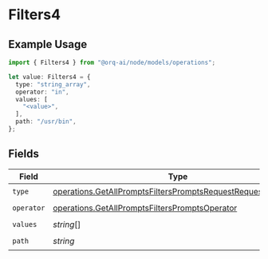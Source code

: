 # Filters4

## Example Usage

```typescript
import { Filters4 } from "@orq-ai/node/models/operations";

let value: Filters4 = {
  type: "string_array",
  operator: "in",
  values: [
    "<value>",
  ],
  path: "/usr/bin",
};
```

## Fields

| Field                                                                                                                                        | Type                                                                                                                                         | Required                                                                                                                                     | Description                                                                                                                                  |
| -------------------------------------------------------------------------------------------------------------------------------------------- | -------------------------------------------------------------------------------------------------------------------------------------------- | -------------------------------------------------------------------------------------------------------------------------------------------- | -------------------------------------------------------------------------------------------------------------------------------------------- |
| `type`                                                                                                                                       | [operations.GetAllPromptsFiltersPromptsRequestRequestBodyType](../../models/operations/getallpromptsfilterspromptsrequestrequestbodytype.md) | :heavy_check_mark:                                                                                                                           | N/A                                                                                                                                          |
| `operator`                                                                                                                                   | [operations.GetAllPromptsFiltersPromptsOperator](../../models/operations/getallpromptsfilterspromptsoperator.md)                             | :heavy_check_mark:                                                                                                                           | N/A                                                                                                                                          |
| `values`                                                                                                                                     | *string*[]                                                                                                                                   | :heavy_check_mark:                                                                                                                           | N/A                                                                                                                                          |
| `path`                                                                                                                                       | *string*                                                                                                                                     | :heavy_check_mark:                                                                                                                           | N/A                                                                                                                                          |
